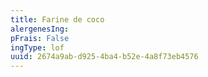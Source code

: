 ```yaml
---
title: Farine de coco
alergenesIng:
pFrais: False
ingType: lof
uuid: 2674a9ab-d925-4ba4-b52e-4a8f73eb4576
---
```

